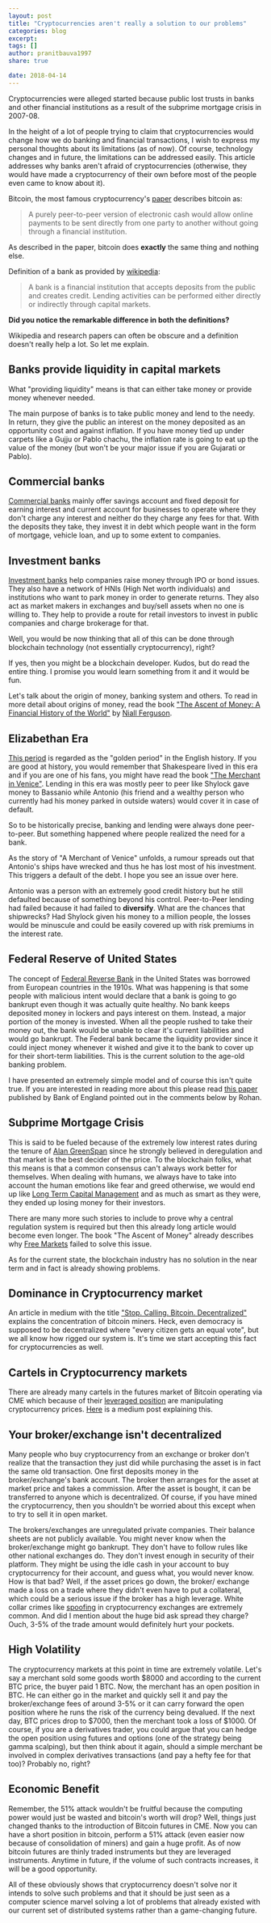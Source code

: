 ```yaml
---
layout: post
title: "Cryptocurrencies aren't really a solution to our problems"
categories: blog
excerpt:
tags: []
author: pranitbauva1997
share: true

date: 2018-04-14
---
```


Cryptocurrencies were alleged started because public lost trusts in banks
and other financial institutions as a result of the subprime mortgage
crisis in 2007-08.

In the height of a lot of people trying to claim that cryptocurrencies
would change how we do banking and financial transactions, I wish to
express my personal thoughts about its limitations (as of now). Of course,
technology changes and in future, the limitations can be addressed easily.
This article addresses why banks aren't afraid of cryptocurrencies
(otherwise, they would have made a cryptocurrency of their own before most
of the people even came to know about it).

Bitcoin, the most famous cryptocurrency's
[paper](https://bitcoin.org/bitcoin.pdf)
describes bitcoin as:

> A purely peer-to-peer version of electronic cash would allow online
> payments to be sent directly from one party to another without going
> through a financial institution.

As described in the paper, bitcoin does **exactly** the same thing and nothing
else.

Definition of a bank as provided by
[wikipedia](https://en.wikipedia.org/wiki/Bank):

> A bank is a financial institution that accepts deposits from the public
> and creates credit. Lending activities can be performed either directly
> or indirectly through capital markets.

**Did you notice the remarkable difference in both the definitions?**

Wikipedia and research papers can often be obscure and a definition doesn't
really help a lot. So let me explain.

## Banks provide liquidity in capital markets

What "providing liquidity" means is that can either take money or provide
money whenever needed.

The main purpose of banks is to take public money and lend to
the needy. In return, they give the public an interest on the money
deposited as an opportunity cost and against inflation. If you have money
tied up under carpets like a Gujju or Pablo chachu, the inflation rate is
going to eat up the value of the money (but won't be your major issue if
you are Gujarati or Pablo).

## Commercial banks

[Commercial banks](https://en.wikipedia.org/wiki/Commercial_bank)
mainly offer savings account and fixed deposit for earning
interest and current account for businesses to operate where they don't
charge any interest and neither do they charge any fees for that. With the
deposits they take, they invest it in debt which people want in the form
of mortgage, vehicle loan, and up to some extent to companies.

## Investment banks

[Investment banks](https://en.wikipedia.org/wiki/Investment_banking)
help companies raise money through IPO or bond issues.
They also have a network of HNIs (High Net worth individuals) and
institutions who want to park money in order to generate returns. They also
act as market makers in exchanges and buy/sell assets when no one is
willing to. They help to provide a route for retail investors to invest
in public companies and charge brokerage for that.

Well, you would be now thinking that all of this can be done through
blockchain technology (not essentially cryptocurrency), right?

If yes, then you might be a blockchain developer. Kudos, but do read the
entire thing. I promise you would learn something from it and it would be
fun.

Let's talk about the origin of money, banking system and others. To read
in more detail about origins of money, read the book
["The Ascent of Money: A Financial History of the World"](https://www.goodreads.com/book/show/2714607-the-ascent-of-money)
by [Niall Ferguson](https://www.goodreads.com/author/show/5790.Niall_Ferguson).

## Elizabethan Era

[This period](https://en.wikipedia.org/wiki/Elizabethan_era)
is regarded as the "golden period" in the English history. If
you are good at history, you would remember that Shakespeare lived in this
era and if you are one of his fans, you might have read the book
["The Merchant in Venice"](https://en.wikipedia.org/wiki/The_Merchant_of_Venice).
Lending in this era was mostly peer to peer like
Shylock gave money to Bassanio while Antonio (his friend and a wealthy
person who currently had his money parked in outside waters) would cover
it in case of default.

So to be historically precise, banking and lending were always done
peer-to-peer. But something happened where people realized the need for a
bank.

As the story of "A Merchant of Venice" unfolds, a rumour spreads out that
Antonio's ships have wrecked and thus he has lost most of his investment.
This triggers a default of the debt. I hope you see an issue over here.

Antonio was a person with an extremely good credit history but he still
defaulted because of something beyond his control. Peer-to-Peer lending
had failed because it had failed to **diversify**. What are the chances that
shipwrecks? Had Shylock given his money to a million people, the losses
would be minuscule and could be easily covered up with risk premiums in
the interest rate.

## Federal Reserve of United States

The concept of
[Federal Reverse Bank](https://en.wikipedia.org/wiki/Federal_Reserve_Bank)
in the United States was borrowed from European countries in the 1910s.
What was happening is that some people with
malicious intent would declare that a bank is going to go bankrupt even
though it was actually quite healthy. No bank keeps deposited money in
lockers and pays interest on them. Instead, a major portion of the money is
invested. When all the people rushed to take their money out, the bank
would be unable to clear it's current liabilities and would go bankrupt.
The Federal bank became the liquidity provider since it could inject money
whenever it wished and give it to the bank to cover up for their short-term
liabilities. This is the current solution to the age-old banking problem.

I have presented an extremely simple model and of course this isn't quite
true. If you are interested in reading more about this please read
[this paper](https://www.bankofengland.co.uk/-/media/boe/files/quarterly-bulletin/2014/money-creation-in-the-modern-economy.pdf?la=en&hash=9A8788FD44A62D8BB927123544205CE476E01654)
published by Bank of England pointed out in the comments below by Rohan.

## Subprime Mortgage Crisis

This is said to be fueled because of the extremely low interest rates
during the tenure of
[Alan GreenSpan](https://en.wikipedia.org/wiki/Alan_Greenspan) since he
strongly believed in deregulation and that market is the best decider
of the price. To the blockchain folks, what this means is that a common
consensus can't always work better for themselves. When dealing with humans,
we always have to take into account the human emotions like fear and greed
otherwise, we would end up like
[Long Term Capital Management](https://en.wikipedia.org/wiki/Long-Term_Capital_Management)
and as much as smart as they were, they ended up losing money for their
investors.

There are many more such stories to include to prove why a central
regulation system is required but then this already long article would
become even longer. The book "The Ascent of Money" already describes
why
[Free Markets](https://en.wikipedia.org/wiki/Free_market)
failed to solve this issue.

As for the current state, the blockchain industry has no solution in the
near term and in fact is already showing problems.

## Dominance in Cryptocurrency market

An article in medium with the title
["Stop. Calling. Bitcoin. Decentralized"](https://medium.com/@homakov/stop-calling-bitcoin-decentralized-cb703d69dc27)
explains the concentration of
bitcoin miners. Heck, even democracy
is supposed to be decentralized where "every citizen gets an equal vote",
but we all know how rigged our system is. It's time we start accepting this fact
for cryptocurrencies as well.

## Cartels in Cryptocurrency markets

There are already many cartels in the futures market of Bitcoin operating
via CME which because of their
[leveraged position](https://www.investopedia.com/terms/l/leverage.asp#axzz1gKhHisSM)
are manipulating
cryptocurrency prices. [Here](https://web.archive.org/web/20180331133140/https://medium.com/@super.crypto1/4th-dimension-bitcoin-manipulation-cartel-can-it-be-burnt-no-way-c53de65c166a)
is a medium post explaining this.

## Your broker/exchange isn't decentralized

Many people who buy cryptocurrency from an exchange or broker don't
realize that the transaction they just did while purchasing the
asset is in fact the same old transaction. One first deposits money in
the broker/exchange's bank account. The broker then arranges for the asset
at market price and takes a commission. After the asset is bought, it can
be transferred to anyone which is decentralized. Of course, if
you have mined the cryptocurrency, then you shouldn't be worried about
this except when to try to sell it in open market.

The brokers/exchanges are unregulated private companies. Their
balance sheets are not publicly available. You might never know when
the broker/exchange might go bankrupt. They don't have to follow rules
like other national exchanges do. They don't invest enough in security
of their platform. They might be using the idle cash in your account to
buy cryptocurrency for their account, and guess what, you would never
know. How is that bad? Well, if the asset prices go down, the broker/
exchange made a loss on a trade where they didn't even have to put a
collateral, which could be a serious issue if the broker has a high
leverage. White collar crimes like
[spoofing](https://en.wikipedia.org/wiki/Spoofing_(finance))
in cryptocurrency exchanges are extremely common. And did I mention
about the huge bid ask spread they charge? Ouch, 3-5% of the trade amount
would definitely hurt your pockets.

## High Volatility

The cryptocurrency markets at this point in time are extremely volatile.
Let's say a merchant sold some goods worth $8000 and
according to the current BTC price, the buyer paid 1 BTC. Now, the
merchant has an open position in BTC. He can either go in the market and
quickly sell it and pay the broker/exchange fees of around 3-5% or it
can carry forward the open position where he runs the risk of the currency
being devalued. If the next day, BTC prices drop to $7000, then the
merchant took a loss of $1000. Of course, if you are a derivatives trader,
you could argue that you can hedge the open position using futures and
options (one of the strategy being gamma scalping), but then think about
it again, should a simple merchant be involved in complex derivatives
transactions (and pay a hefty fee for that too)? Probably no, right?

## Economic Benefit

Remember, the 51% attack wouldn't be fruitful because the computing power
would just be wasted and bitcoin's worth will drop? Well, things just
changed thanks to the introduction of Bitcoin futures in CME. Now you
can have a short position in bitcoin, perform a 51% attack (even easier
now because of consolidation of miners) and gain a huge profit. As of now
bitcoin futures are thinly traded instruments but they are leveraged
instruments. Anytime in future, if the volume of such contracts increases,
it will be a good opportunity.

All of these obviously shows that cryptocurrency doesn't solve nor it
intends to solve such problems and that it should be just seen as a computer
science marvel solving a lot of problems that already existed with our
current set of distributed systems rather than a game-changing future.

